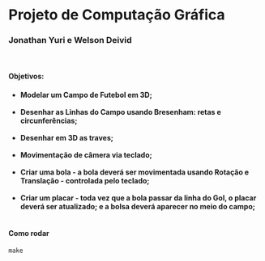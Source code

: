 <h1>Projeto de Computação Gráfica</h1>

<h3>Jonathan Yuri e Welson Deivid</h3>
<br>
<h4><b>Objetivos:</b><h4>
<ul>
    <li> Modelar um Campo de Futebol em 3D;</li><br>
    <li> Desenhar as Linhas do Campo usando Bresenham: retas e circunferências;</li><br>
    <li> Desenhar em 3D as traves;</li><br>
    <li> Movimentação de câmera via teclado;</li><br>
    <li> Criar uma bola - a bola deverá ser movimentada usando Rotação e Translação - controlada pelo teclado;</li><br>
    <li> Criar um placar - toda vez que a bola passar da linha do Gol, o placar deverá ser atualizado; e a bolsa deverá aparecer no meio do campo;</li><br>
</ul>

<h4>Como rodar</h4>

```
make
```
